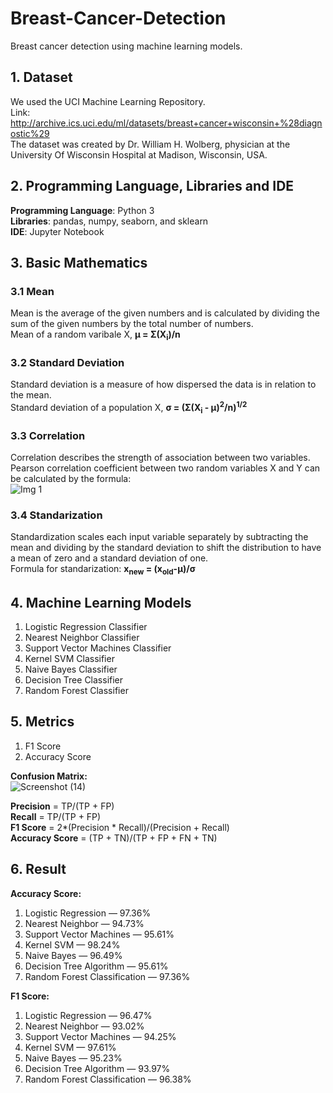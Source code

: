 # Breast-Cancer-Detection
Breast cancer detection using machine learning models.


## 1. Dataset
We used the UCI Machine Learning Repository. <br>
Link: http://archive.ics.uci.edu/ml/datasets/breast+cancer+wisconsin+%28diagnostic%29 <br>
The dataset was created by Dr. William H. Wolberg, physician at the University Of Wisconsin Hospital at Madison, Wisconsin, USA. <br>

## 2. Programming Language, Libraries and IDE
**Programming Language**: Python 3 <br>
**Libraries**: pandas, numpy, seaborn, and sklearn <br>
**IDE**: Jupyter Notebook <br>

## 3. Basic Mathematics
### 3.1 Mean
Mean is the average of the given numbers and is calculated by dividing the sum of the given numbers by the total number of numbers. <br>
Mean of a random varibale X, **μ = Σ(X<sub>i</sub>)/n** <br>
### 3.2 Standard Deviation
Standard deviation is a measure of how dispersed the data is in relation to the mean. <br>
Standard deviation of a population X, **σ = (Σ(X<sub>i</sub> - μ)<sup>2</sup>/n)<sup>1/2</sup>**
### 3.3 Correlation
Correlation describes the strength of association between two variables. <br>
Pearson correlation coefficient between two random variables X and Y can be calculated by the formula: <br>
![Img 1](https://wikimedia.org/api/rest_v1/media/math/render/svg/9d8faa0a3dd65575e246c185a14ece2096c2186d)
### 3.4 Standarization
Standardization scales each input variable separately by subtracting the mean and dividing by the standard deviation to shift the distribution to have a mean of zero and a standard deviation of one. <br>
Formula for standarization: **x<sub>new</sub> = (x<sub>old</sub>-μ)/σ**

## 4. Machine Learning Models
1. Logistic Regression Classifier
2. Nearest Neighbor Classifier
3. Support Vector Machines Classifier
4. Kernel SVM Classifier
5. Naive Bayes Classifier
6. Decision Tree Classifier
7. Random Forest Classifier

## 5. Metrics
1. F1 Score
2. Accuracy Score <br>

**Confusion Matrix:** <br>
![Screenshot (14)](https://user-images.githubusercontent.com/58243776/216496572-5dad9ba5-9bf2-4192-91f6-33cd64d19f62.png)


**Precision** = TP/(TP + FP) <br>
**Recall** = TP/(TP + FP) <br>
**F1 Score** = 2*(Precision * Recall)/(Precision + Recall) <br>
**Accuracy Score** = (TP + TN)/(TP + FP + FN + TN)

## 6. Result
**Accuracy Score:**
1. Logistic Regression — 97.36% <br>
2. Nearest Neighbor — 94.73% <br>
3. Support Vector Machines — 95.61% <br>
4. Kernel SVM — 98.24% <br>
5. Naive Bayes — 96.49% <br>
6. Decision Tree Algorithm — 95.61% <br>
7. Random Forest Classification — 97.36% <br>

**F1 Score:**
1. Logistic Regression — 96.47% <br>
2. Nearest Neighbor — 93.02% <br>
3. Support Vector Machines — 94.25% <br>
4. Kernel SVM — 97.61% <br>
5. Naive Bayes — 95.23% <br>
6. Decision Tree Algorithm — 93.97% <br> 
7. Random Forest Classification — 96.38% <br>
